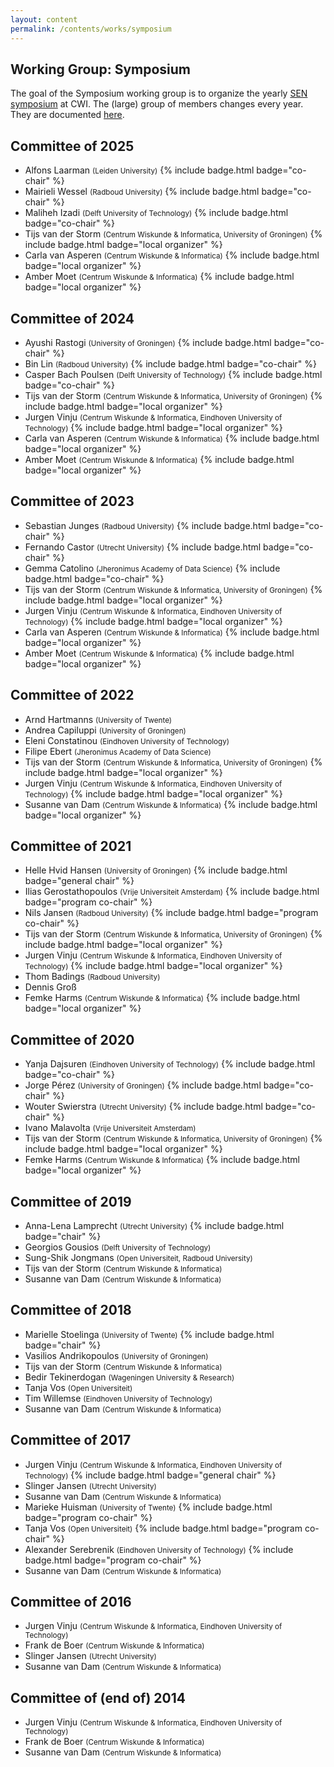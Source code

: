 ```yaml
---
layout: content
permalink: /contents/works/symposium
---
```


## Working Group: Symposium

The goal of the Symposium working group is to organize the yearly [SEN symposium](http://www.sen-symposium.nl) at CWI.
The (large) group of members changes every year. They are documented [here](https://www.sen-symposium.nl/about/).

## Committee of 2025

* Alfons Laarman <span style="font-size: smaller;">(Leiden University)</span> {% include badge.html badge="co-chair" %}
* Mairieli Wessel <span style="font-size: smaller;">(Radboud University)</span> {% include badge.html badge="co-chair" %}
* Maliheh Izadi <span style="font-size: smaller;">(Delft University of Technology)</span> {% include badge.html badge="co-chair" %}
* Tijs van der Storm <span style="font-size: smaller;">(Centrum Wiskunde & Informatica, University of Groningen)</span> {% include badge.html badge="local organizer" %}
* Carla van Asperen <span style="font-size: smaller;">(Centrum Wiskunde & Informatica)</span> {% include badge.html badge="local organizer" %}
* Amber Moet <span style="font-size: smaller;">(Centrum Wiskunde & Informatica)</span> {% include badge.html badge="local organizer" %}

## Committee of 2024

* Ayushi Rastogi <span style="font-size: smaller;">(University of Groningen)</span> {% include badge.html badge="co-chair" %}
* Bin Lin <span style="font-size: smaller;">(Radboud University)</span> {% include badge.html badge="co-chair" %}
* Casper Bach Poulsen <span style="font-size: smaller;">(Delft University of Technology)</span> {% include badge.html badge="co-chair" %}
* Tijs van der Storm <span style="font-size: smaller;">(Centrum Wiskunde & Informatica, University of Groningen)</span> {% include badge.html badge="local organizer" %}
* Jurgen Vinju <span style="font-size: smaller;">(Centrum Wiskunde & Informatica, Eindhoven University of Technology)</span> {% include badge.html badge="local organizer" %}
* Carla van Asperen <span style="font-size: smaller;">(Centrum Wiskunde & Informatica)</span> {% include badge.html badge="local organizer" %}
* Amber Moet <span style="font-size: smaller;">(Centrum Wiskunde & Informatica)</span> {% include badge.html badge="local organizer" %}

## Committee of 2023

* Sebastian Junges <span style="font-size: smaller;">(Radboud University)</span> {% include badge.html badge="co-chair" %}
* Fernando Castor <span style="font-size: smaller;">(Utrecht University)</span> {% include badge.html badge="co-chair" %}
* Gemma Catolino <span style="font-size: smaller;">(Jheronimus Academy of Data Science)</span> {% include badge.html badge="co-chair" %}
* Tijs van der Storm <span style="font-size: smaller;">(Centrum Wiskunde & Informatica, University of Groningen)</span> {% include badge.html badge="local organizer" %}
* Jurgen Vinju <span style="font-size: smaller;">(Centrum Wiskunde & Informatica, Eindhoven University of Technology)</span> {% include badge.html badge="local organizer" %}
* Carla van Asperen <span style="font-size: smaller;">(Centrum Wiskunde & Informatica)</span> {% include badge.html badge="local organizer" %}
* Amber Moet <span style="font-size: smaller;">(Centrum Wiskunde & Informatica)</span> {% include badge.html badge="local organizer" %}

## Committee of 2022

* Arnd Hartmanns <span style="font-size: smaller;">(University of Twente)</span>
* Andrea Capiluppi <span style="font-size: smaller;">(University of Groningen)</span>
* Eleni Constatinou <span style="font-size: smaller;">(Eindhoven University of Technology)</span>
* Filipe Ebert <span style="font-size: smaller;">(Jheronimus Academy of Data Science)</span>
* Tijs van der Storm <span style="font-size: smaller;">(Centrum Wiskunde & Informatica, University of Groningen)</span> {% include badge.html badge="local organizer" %}
* Jurgen Vinju <span style="font-size: smaller;">(Centrum Wiskunde & Informatica, Eindhoven University of Technology)</span> {% include badge.html badge="local organizer" %}
* Susanne van Dam <span style="font-size: smaller;">(Centrum Wiskunde & Informatica)</span> {% include badge.html badge="local organizer" %}

## Committee of 2021

* Helle Hvid Hansen <span style="font-size: smaller;">(University of Groningen)</span> {% include badge.html badge="general chair" %}
* Ilias Gerostathopoulos <span style="font-size: smaller;">(Vrije Universiteit Amsterdam)</span> {% include badge.html badge="program co-chair" %}
* Nils Jansen <span style="font-size: smaller;">(Radboud University)</span> {% include badge.html badge="program co-chair" %}
* Tijs van der Storm <span style="font-size: smaller;">(Centrum Wiskunde & Informatica, University of Groningen)</span> {% include badge.html badge="local organizer" %}
* Jurgen Vinju <span style="font-size: smaller;">(Centrum Wiskunde & Informatica, Eindhoven University of Technology)</span> {% include badge.html badge="local organizer" %}
* Thom Badings <span style="font-size: smaller;">(Radboud University)</span>
* Dennis Groß
* Femke Harms <span style="font-size: smaller;">(Centrum Wiskunde & Informatica)</span> {% include badge.html badge="local organizer" %}

## Committee of 2020

* Yanja Dajsuren <span style="font-size: smaller;">(Eindhoven University of Technology)</span> {% include badge.html badge="co-chair" %}
* Jorge Pérez <span style="font-size: smaller;">(University of Groningen)</span> {% include badge.html badge="co-chair" %}
* Wouter Swierstra <span style="font-size: smaller;">(Utrecht University)</span> {% include badge.html badge="co-chair" %}
* Ivano Malavolta <span style="font-size: smaller;">(Vrije Universiteit Amsterdam)</span>
* Tijs van der Storm <span style="font-size: smaller;">(Centrum Wiskunde & Informatica, University of Groningen)</span> {% include badge.html badge="local organizer" %}
* Femke Harms <span style="font-size: smaller;">(Centrum Wiskunde & Informatica)</span> {% include badge.html badge="local organizer" %}

## Committee of 2019

* Anna-Lena Lamprecht <span style="font-size: smaller;">(Utrecht University)</span> {% include badge.html badge="chair" %}
* Georgios Gousios <span style="font-size: smaller;">(Delft University of Technology)</span>
* Sung-Shik Jongmans <span style="font-size: smaller;">(Open Universiteit, Radboud University)</span>
* Tijs van der Storm <span style="font-size: smaller;">(Centrum Wiskunde & Informatica)</span>
* Susanne van Dam <span style="font-size: smaller;">(Centrum Wiskunde & Informatica)</span>

## Committee of 2018

* Marielle Stoelinga <span style="font-size: smaller;">(University of Twente)</span> {% include badge.html badge="chair" %}
* Vasilios Andrikopoulos <span style="font-size: smaller;">(University of Groningen)</span>
* Tijs van der Storm <span style="font-size: smaller;">(Centrum Wiskunde & Informatica)</span>
* Bedir Tekinerdogan <span style="font-size: smaller;">(Wageningen University & Research)</span>
* Tanja Vos <span style="font-size: smaller;">(Open Universiteit)</span>
* Tim Willemse <span style="font-size: smaller;">(Eindhoven University of Technology)</span>
* Susanne van Dam <span style="font-size: smaller;">(Centrum Wiskunde & Informatica)</span>

## Committee of 2017

* Jurgen Vinju <span style="font-size: smaller;">(Centrum Wiskunde & Informatica, Eindhoven University of Technology)</span> {% include badge.html badge="general chair" %}
* Slinger Jansen <span style="font-size: smaller;">(Utrecht University)</span>
* Susanne van Dam <span style="font-size: smaller;">(Centrum Wiskunde & Informatica)</span>
* Marieke Huisman <span style="font-size: smaller;">(University of Twente)</span> {% include badge.html badge="program co-chair" %}
* Tanja Vos <span style="font-size: smaller;">(Open Universiteit)</span> {% include badge.html badge="program co-chair" %}
* Alexander Serebrenik <span style="font-size: smaller;">(Eindhoven University of Technology)</span> {% include badge.html badge="program co-chair" %}
* Susanne van Dam <span style="font-size: smaller;">(Centrum Wiskunde & Informatica)</span>

## Committee of 2016

* Jurgen Vinju <span style="font-size: smaller;">(Centrum Wiskunde & Informatica, Eindhoven University of Technology)</span>
* Frank de Boer <span style="font-size: smaller;">(Centrum Wiskunde & Informatica)</span>
* Slinger Jansen <span style="font-size: smaller;">(Utrecht University)</span>
* Susanne van Dam <span style="font-size: smaller;">(Centrum Wiskunde & Informatica)</span>

## Committee of (end of) 2014

* Jurgen Vinju <span style="font-size: smaller;">(Centrum Wiskunde & Informatica, Eindhoven University of Technology)</span>
* Frank de Boer <span style="font-size: smaller;">(Centrum Wiskunde & Informatica)</span>
* Susanne van Dam <span style="font-size: smaller;">(Centrum Wiskunde & Informatica)</span>
